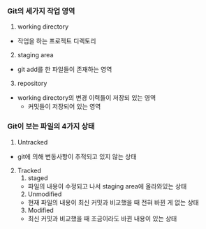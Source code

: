 ### Git의 세가지 작업 영역

1. working directory
- 작업을 하는 프로젝트 디렉토리
2. staging area
- git add를 한 파일들이 존재하는 영역
3. repository
- working directory의 변경 이력들이 저장되 있는 영역
	- 커밋들이 저장되어 있는 영역


### Git이 보는 파일의 4가지 상태
1. Untracked
- git에 의해 변동사항이 추적되고 있지 않는 상태
2. Tracked
	1. staged
	- 파일의 내용이 수정되고 나서 staging area에 올라와있는 상태
	2. Unmodified
	- 현재 파일의 내용이 최신 커밋과 비교했을 때 전혀 바뀐 게 없는 상태
	3. Modified
	- 최신 커밋과 비교했을 때 조금이라도 바뀐 내용이 있는 상태